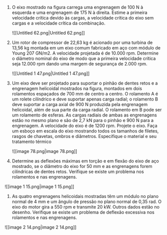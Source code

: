 1. O eixo mostrado na figura carrega uma engrenagem de 100 N à esquerda e uma engrenagem de 175 N à direita. Estime a primeira velocidade crítica devido às cargas, a velocidade crítica do eixo sem cargas e a velocidade crítica da combinação.
    
    ![[Untitled 62.png|Untitled 62.png]]
    

  

1. Um rotor de compressor de 22,63 kg é acionado por uma turbina de 13,56 kg montada em um eixo comum fabricado em aço com módulo de Young 207 GN/m2. A velocidade projetada é de 10.000 rpm. Determine o diâmetro nominal do eixo de modo que a primeira velocidade crítica seja 12.000 rpm dando uma margem de segurança de 2.000 rpm.
    
    ![[Untitled 1 47.png|Untitled 1 47.png]]
    
2. Um eixo deve ser projetado para suportar o pinhão de dentes retos e a engrenagem helicoidal mostrados na figura, montados em dois rolamentos espaçados de 700 mm de centro a centro. O rolamento A é um rolete cilíndrico e deve suportar apenas carga radial; o rolamento B deve suportar a carga axial de 900 N produzida pela engrenagem helicoidal, além de sua parte da carga radial. O rolamento em B pode ser um rolamento de esferas. As cargas radiais de ambas as engrenagens estão no mesmo plano e são de 2,7 kN para o pinhão e 900 N para a engrenagem. A velocidade do eixo é de 1200 rpm. Projete o eixo. Faça um esboço em escala do eixo mostrando todos os tamanhos de filetes, rasgos de chavetas, ombros e diâmetros. Especifique o material e seu tratamento térmico
    
    ![[image 78.png|image 78.png]]
    
3. Determine as deflexões máximas em torção e em flexão do eixo de aço mostrado, se o diâmetro do eixo for 50 mm e as engrenagens forem cilíndricas de dentes retos. Verifique se existe um problema nos rolamentos e nas engrenagens.

![[image 1 15.png|image 1 15.png]]

1. As quatro engrenagens helicoidais mostradas têm um módulo no plano normal de 4 mm e um ângulo de pressão no plano normal de 0,35 rad. O eixo do motor gira a 550 rpm e transmite 20 kW. Outros dados estão no desenho. Verifique se existe um problema de deflexão excessiva nos rolamentos e nas engrenagens.

![[image 2 14.png|image 2 14.png]]